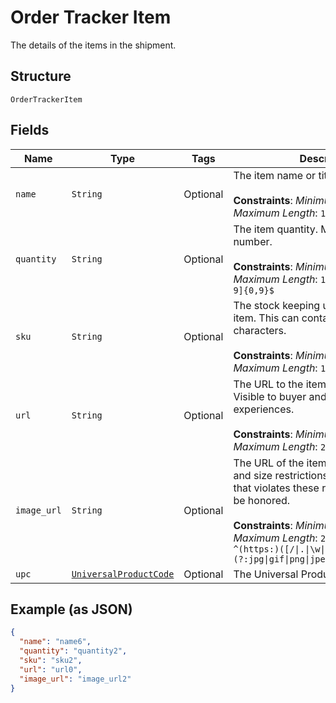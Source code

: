 
# Order Tracker Item

The details of the items in the shipment.

## Structure

`OrderTrackerItem`

## Fields

| Name | Type | Tags | Description |
|  --- | --- | --- | --- |
| `name` | `String` | Optional | The item name or title.<br><br>**Constraints**: *Minimum Length*: `1`, *Maximum Length*: `127` |
| `quantity` | `String` | Optional | The item quantity. Must be a whole number.<br><br>**Constraints**: *Minimum Length*: `1`, *Maximum Length*: `10`, *Pattern*: `^[1-9][0-9]{0,9}$` |
| `sku` | `String` | Optional | The stock keeping unit (SKU) for the item. This can contain unicode characters.<br><br>**Constraints**: *Minimum Length*: `1`, *Maximum Length*: `127` |
| `url` | `String` | Optional | The URL to the item being purchased. Visible to buyer and used in buyer experiences.<br><br>**Constraints**: *Minimum Length*: `1`, *Maximum Length*: `2048` |
| `image_url` | `String` | Optional | The URL of the item's image. File type and size restrictions apply. An image that violates these restrictions will not be honored.<br><br>**Constraints**: *Minimum Length*: `1`, *Maximum Length*: `2048`, *Pattern*: `^(https:)([/\|.\|\w\|\s\|-])*\.(?:jpg\|gif\|png\|jpeg\|JPG\|GIF\|PNG\|JPEG)` |
| `upc` | [`UniversalProductCode`](../../doc/models/universal-product-code.md) | Optional | The Universal Product Code of the item. |

## Example (as JSON)

```json
{
  "name": "name6",
  "quantity": "quantity2",
  "sku": "sku2",
  "url": "url0",
  "image_url": "image_url2"
}
```

